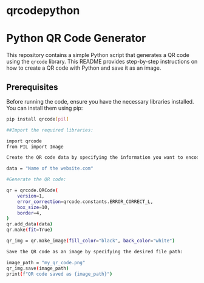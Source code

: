 # qrcodepython
# Python QR Code Generator

This repository contains a simple Python script that generates a QR code using the `qrcode` library. This README provides step-by-step instructions on how to create a QR code with Python and save it as an image.

## Prerequisites

Before running the code, ensure you have the necessary libraries installed. You can install them using pip:

```bash
pip install qrcode[pil]

##Import the required libraries:

import qrcode
from PIL import Image

Create the QR code data by specifying the information you want to encode in the QR code. For example, a website URL:

data = "Name of the website.com"

#Generate the QR code:

qr = qrcode.QRCode(
    version=1,
    error_correction=qrcode.constants.ERROR_CORRECT_L,
    box_size=10,
    border=4,
)
qr.add_data(data)
qr.make(fit=True)

qr_img = qr.make_image(fill_color="black", back_color="white")

Save the QR code as an image by specifying the desired file path:

image_path = "my_qr_code.png"
qr_img.save(image_path)
print(f"QR code saved as {image_path}")




